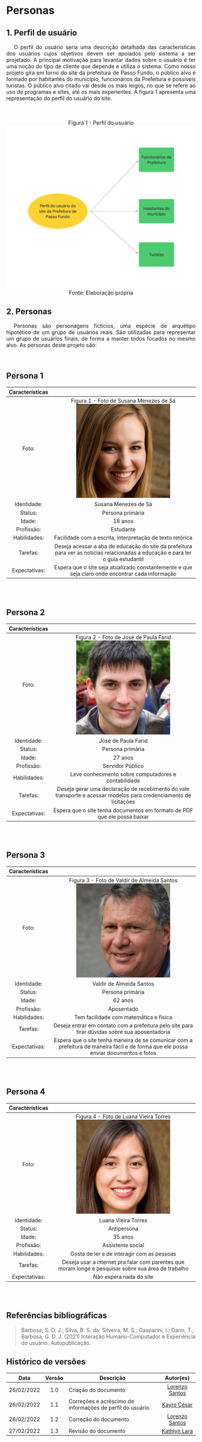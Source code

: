 
# Personas
## 1. Perfil de usuário

<p style="text-indent: 20px; text-align: justify">
O perfil do usuário seria uma descrição detalhada das características dos usuários cujos objetivos devem ser apoiados pelo sistema a ser projetado. A principal motivação para levantar dados sobre o usuário é ter uma noção do tipo de cliente que depende e utiliza o sistema.
Como nosso projeto gira em torno do site da prefeitura de Passo Fundo, o público alvo é formado por habitantes do município, funcionários da Prefeitura e possíveis turistas. O público alvo citado vai desde os mais leigos, no que se refere ao uso de programas e sites, até os mais experientes. A figura 1 apresenta uma representação do perfil do usuário do site.
</p>

<br>
<br>

<div align="center"> 

<figcaption>Figura 1 - Perfil do usuário </figcaption>
<img src="https://raw.githubusercontent.com/Interacao-Humano-Computador/2021.2-Prefeitura-de-Passo-Fundo/main/assets/img/perfilusuario.png">
<figcaption>Fonte: Elaboração própria</figcaption>

</div>



## 2. Personas
<p style="text-indent: 20px; text-align: justify">Personas são personagens fictícios, uma espécie de arquétipo hipotético de um grupo de usuários reais. São utilizadas  para representar um grupo de usuários finais, de forma a manter todos focados no mesmo alvo. As personas deste projeto são:
</p>

<br>

## Persona 1
 
 | Características | |
 | :----------: | :--------: |
 | Foto: |<figcaption>Figura 1 - Foto de Susana Menezes de Sá </figcaption> <img src="https://raw.githubusercontent.com/Interacao-Humano-Computador/2021.2-Prefeitura-de-Passo-Fundo/main/assets/img/susana.png" alt="Susana Menezes de Sá" width="250"/> |
 | Identidade: |   Susana Menezes de Sá |
 | Status: |   Persona primária  |
 | Idade: |  18 anos  |
 | Profissão: |  Estudante  |
 | Habilidades: |  Facilidade com a escrita, interpretação de texto retórica  |
 | Tarefas: |   Deseja acessar a aba de educação do site da prefeitura para ver as notícias relacionadas a educação e para ler o guia estudantil   |
 | Expectativas: |  Espera que o site seja atualizado constantemente e que seja claro onde encontrar cada informação  |

<br>
<br>

## Persona 2
 
 | Características | |
 | :----------: | :--------: |
 | Foto: |<figcaption>Figura 2 - Foto de José de Paula Farid </figcaption> <img src="https://raw.githubusercontent.com/Interacao-Humano-Computador/2021.2-Prefeitura-de-Passo-Fundo/main/assets/img/jose.png" alt="José de Paula Farid" width="250"/> |
 | Identidade: |  José de Paula Farid  |
 | Status: |   Persona primária  |
 | Idade: |  27 anos  |
 | Profissão: |  Servidor Público  |
 | Habilidades: |  Leve conhecimento sobre computadores e contabilidade  |
 | Tarefas: |   Deseja gerar uma declaração de recebimento do vale transporte e acessar modelos para credenciamento de licitações   |
 | Expectativas: |  Espera que o site tenha documentos em formato de PDF que ele possa baixar |

<br>
<br>

## Persona 3

 
 | Características | |
 | :----------: | :--------: |
 | Foto: |<figcaption>Figura 3 - Foto de Valdir de Almeida Santos </figcaption> <img src="https://raw.githubusercontent.com/Interacao-Humano-Computador/2021.2-Prefeitura-de-Passo-Fundo/main/assets/img/valdir.png" alt="Valdir de Almeida Santos" width="250"/> |
 | Identidade: |  Valdir de Almeida Santos  |
 | Status: |   Persona primária  |
 | Idade: |  62 anos  |
 | Profissão: |  Aposentado  |
 | Habilidades: |  Tem facilidade com matemática e física  |
 | Tarefas: |   Deseja entrar em contato com a prefeitura pelo site para tirar dúvidas sobre sua aposentadoria   |
 | Expectativas: |  Espera que o site tenha maneira de se comunicar com a prefeitura de maneira fácil e de forma que ele possa enviar documentos e fotos |

<br>
<br>

## Persona 4

 | Características | |
 | :----------: | :--------: |
 | Foto: |<figcaption>Figura 4 - Foto de Luana Vieira Torres </figcaption> <img src="https://raw.githubusercontent.com/Interacao-Humano-Computador/2021.2-Prefeitura-de-Passo-Fundo/main/assets/img/luana.png" alt="Luana Vieira Torres" width="250"/> |
 | Identidade: |  Luana Vieira Torres  |
 | Status: |   Antipersona  |
 | Idade: |  35 anos  |
 | Profissão: | Assistente social |
 | Habilidades: |  Gosta de ler e de interagir com as pessoas  |
 | Tarefas: |   Deseja usar a internet pra falar com parentes que moram longe e pesquisar sobre sua área de trabalho   |
 | Expectativas: | Não espera nada do site |

<br>
<br>

## Referências bibliográficas

> Barbosa, S. D. J.; Silva, B. S. da; Silveira, M. S.; Gasparini, I.; Darin, T.; Barbosa, G. D. J. (2021) Interação Humano-Computador e Experiência do usuário. Autopublicação.



## Histórico de versões
 | **Data**   | **Versão** | **Descrição**   |    **Autor(es)**  | 
 | ---------- | :--------: | ---------------------------------------- |:------------------------------------------: 
 |   26/02/2022 |   1.0  | Criação do documento|[Lorenzo Santos](https://github.com/lorenzo7377) 
 |   26/02/2022 |   1.1  | Correções e acréscimo de informações de perfil do usuário|[Kayro César](https://github.com/kayrocesar) 
 |   26/02/2022 |   1.2  | Correção do documento|[Lorenzo Santos](https://github.com/lorenzo7377)
 |   27/02/2022 |   1.3  | Revisão do documento |[Kathlyn Lara](https://github.com/klmurussi) 